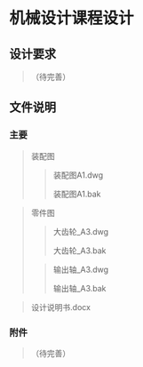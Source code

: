 # 机械设计课程设计

## 设计要求

>（待完善）

## 文件说明

### 主要

>装配图
>
>>装配图A1.dwg
>>
>>装配图A1.bak

>零件图
>
>>大齿轮_A3.dwg
>>
>>大齿轮_A3.bak
>
>>输出轴_A3.dwg
>>
>>输出轴_A3.bak

>设计说明书.docx

### 附件

>（待完善）